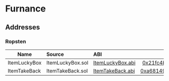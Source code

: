 # Furnance 

## Addresses

### Ropsten
| Name    |      Source      |  ABI |  Address |
|-----------|:----------------------|:--------------|:--------------:|
| ItemLuckyBox | ItemLuckyBox.sol | [ItemLuckyBox.abi](https://github.com/hujw77/furnance/tree/main/abi/ItemLuckyBox.abi) | [0x21fc4bca4b2173f7ea392589e9d3ff478aa48791](https://ropsten.etherscan.io/address/0x21fc4bca4b2173f7ea392589e9d3ff478aa48791) |
| ItemTakeBack | ItemTakeBack.sol |[ItemTakeBack.abi](https://github.com/hujw77/furnance/tree/main/abi/ItemTakeBack.abi) | [0xa681492dbad5a3999cfce2d72196d5784dd08d0c](https://ropsten.etherscan.io/address/0xa681492dbad5a3999cfce2d72196d5784dd08d0c) |

